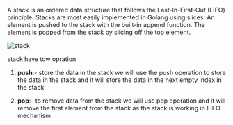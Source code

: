 A stack is an ordered data structure that follows the Last-In-First-Out (LIFO) principle. Stacks are most easily implemented in Golang using slices: An element is pushed to the stack with the built-in append function. The element is popped from the stack by slicing off the top element.

![stack](image.png)

stack have tow opration 

1. **push**:- store the data in the stack we will use the push operation to store the data in the stack and it will store the data in the next empty index in the stack 


2. **pop**:- to remove data from the stack we will use pop operation and it will remove the first element from the stack as the stack is working in FIFO mechanism 